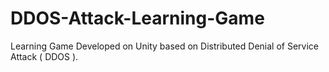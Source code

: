 # DDOS-Attack-Learning-Game
Learning Game Developed on Unity based on Distributed Denial of Service Attack ( DDOS ).
